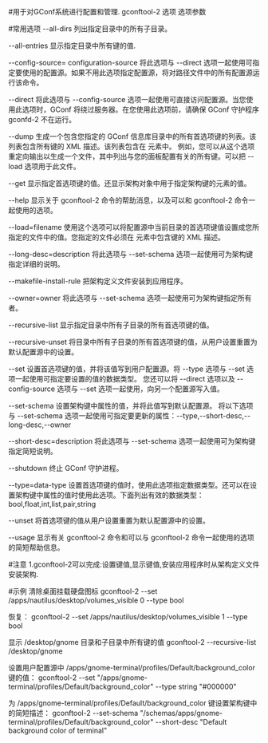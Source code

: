 #用于对GConf系统进行配置和管理.
gconftool-2 选项 选项参数

#常用选项
--all-dirs
列出指定目录中的所有子目录。 

--all-entries
显示指定目录中所有键的值.

--config-source= configuration-source
将此选项与 --direct 选项一起使用可指定要使用的配置源。如果不用此选项指定配置源，将对路径文件中的所有配置源运行该命令。

--direct
将此选项与 --config-source 选项一起使用可直接访问配置源。当您使用此选项时，GConf 将绕过服务器。在您使用此选项前，请确保 GConf 守护程序 gconfd-2 不在运行。

--dump
生成一个包含您指定的 GConf 信息库目录中的所有首选项键的列表。该列表包含所有键的 XML 描述。该列表包含在 <gconfentryfile> 元素中。
例如，您可以从这个选项重定向输出以生成一个文件，其中列出与您的面板配置有关的所有键。可以把 --load 选项用于此文件。

--get
显示指定首选项键的值。还显示架构对象中用于指定架构键的元素的值。 

--help
显示关于 gconftool-2 命令的帮助消息，以及可以和 gconftool-2 命令一起使用的选项。

--load=filename
使用这个选项可以将配置源中当前目录的首选项键值设置成您所指定的文件中的值。您指定的文件必须在 <gconfentryfile> 元素中包含键的 XML 描述。

--long-desc=description
将此选项与 --set-schema 选项一起使用可为架构键指定详细的说明。

--makefile-install-rule
把架构定义文件安装到应用程序。 

--owner=owner
将此选项与 --set-schema 选项一起使用可为架构键指定所有者。

--recursive-list
显示指定目录中所有子目录的所有首选项键的值。 

--recursive-unset
将目录中所有子目录的所有首选项键的值，从用户设置重置为默认配置源中的设置。 

--set
设置首选项键的值，并将该值写到用户配置源。将 --type 选项与 --set 选项一起使用可指定要设置的值的数据类型。
您还可以将 --direct 选项以及 --config-source 选项与 --set 选项一起使用，向另一个配置源写入值。

--set-schema
设置架构键中属性的值，并将此值写到默认配置源。 
将以下选项与 --set-schema 选项一起使用可指定要更新的属性：--type,--short-desc,--long-desc,--owner

--short-desc=description
将此选项与 --set-schema 选项一起使用可为架构键指定简短说明。

--shutdown
终止 GConf 守护进程。

--type=data-type
设置首选项键的值时，使用此选项指定数据类型。还可以在设置架构键中属性的值时使用此选项。下面列出有效的数据类型： bool,float,int,list,pair,string

--unset
将首选项键的值从用户设置重置为默认配置源中的设置。 

--usage
显示有关 gconftool-2 命令和可以与 gconftool-2 命令一起使用的选项的简短帮助信息。

#注意
1.gconftool-2可以完成:设置键值,显示键值,安装应用程序时从架构定义文件安装架构.

#示例
清除桌面挂载硬盘图标
gconftool-2 --set /apps/nautilus/desktop/volumes_visible 0 --type bool

恢复：
gconftool-2 --set /apps/nautilus/desktop/volumes_visible 1 --type bool

显示 /desktop/gnome 目录和子目录中所有键的值
gconftool-2 --recursive-list /desktop/gnome

设置用户配置源中 /apps/gnome-terminal/profiles/Default/background_color 键的值：
gconftool-2 --set "/apps/gnome-terminal/profiles/Default/background_color" --type string "#000000"

为 /apps/gnome-terminal/profiles/Default/background_color 键设置架构键中的简短描述：
gconftool-2 --set-schema "/schemas/apps/gnome-terminal/profiles/Default/background_color" --short-desc "Default background color of terminal"
